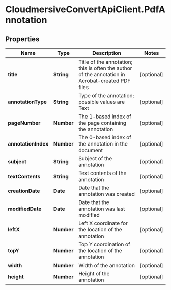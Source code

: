 # CloudmersiveConvertApiClient.PdfAnnotation

## Properties
Name | Type | Description | Notes
------------ | ------------- | ------------- | -------------
**title** | **String** | Title of the annotation; this is often the author of the annotation in Acrobat-created PDF files | [optional] 
**annotationType** | **String** | Type of the annotation; possible values are Text | [optional] 
**pageNumber** | **Number** | The 1-based index of the page containing the annotation | [optional] 
**annotationIndex** | **Number** | The 0-based index of the annotation in the document | [optional] 
**subject** | **String** | Subject of the annotation | [optional] 
**textContents** | **String** | Text contents of the annotation | [optional] 
**creationDate** | **Date** | Date that the annotation was created | [optional] 
**modifiedDate** | **Date** | Date that the annotation was last modified | [optional] 
**leftX** | **Number** | Left X coordinate for the location of the annotation | [optional] 
**topY** | **Number** | Top Y coordination of the location of the annotation | [optional] 
**width** | **Number** | Width of the annotation | [optional] 
**height** | **Number** | Height of the annotation | [optional] 


